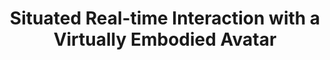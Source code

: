 ---
layout: post
title:  "Situated Real-time Interaction with a Virtually Embodied Avatar"
image: /images/situated_workout_bot.png
categories: research
authors: "Sunny Panchal, Guillaume Berger, Antoine Mercier, Cornelius Bohm, Florian Dietrichkeit, <strong>Xuanlin Li</strong>, Reza Pourreza, Pulkit Madan, Apratim Bhattacharyya, Mingu Lee, Mark Todorovich, Ingo Bax, Roland Memisevic"
venue: CVPR 2023 Embodied AI Workshop (Preprint)
paper: https://embodied-ai.org/papers/2023/13.pdf
---